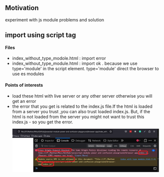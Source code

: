 <h2>Motivation</h2>
experiment with js module problems and solution

<h2>import using script tag</h2>
<h4>Files</h4>
<ul>
<li>index_without_type_modole.html : import error</li>
<li>index_without_type_module.html : import ok . because we use type='module' in the script element. type='module' direct the browser to use es modules</li>
</ul>
</li>
<h4>Points of interests</h4>
<ul>
<li>load these html with live server or any other server otherwise you will get an error </li>
<li>the error that you get is related to the index.js file.If the html is loaded from a server you trust ,you can also trust loaded index.js. But, if the html is not loaded from the server you might not want to trust this index.js - so you get the error. 

![image](./figs/error-script-but-no-server.png)

</li>
</ul>